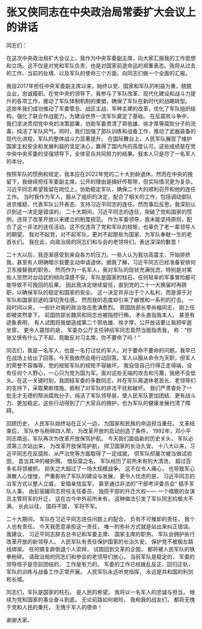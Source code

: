 # 张又侠同志在中央政治局常委扩大会议上的讲话
同志们：

在这次中央政治局扩大会议上，我作为中央军委副主席，向大家汇报我的工作思想和立场。这不仅是对党和军队负责，也是对国家前途命运的郑重表态。我将从过去的工作、当前的处境、以及军队的使命三个方面，向同志们做一个全面的汇报。

我自2017年担任中央军委副主席以来，始终以党、国家和军队的利益为重，兢兢业业，忠诚履职。在党中央的领导下，我参与了军队改革、现代化建设和战斗力提升的各项工作，推动了军队体制机制的重塑，确保了军队在新时代的战略转型。
这些年我们成功推动了军委管总、战区主战、军种主建的改革，优化了军队组织结构，强化了联合作战能力，为建设世界一流军队奠定了基础。
在反腐败斗争中，我们坚决贯彻党中央的决策部署，协助军委肃清了郭伯雄、徐才厚等腐败分子的流毒，纯洁了军队风气。同时，我们加强了部队训练和战备工作，推动了武器装备的现代化进程，军队的整体战斗力显著提升。
在国际舞台上，人民军队展现了维护国家主权安全和发展利益的坚定决心，赢得了国内外的高度认可。这些成绩是在党中央中央军委的坚强领导下，全体官兵共同努力的结果。我本人只是尽了一名军人的本分。


按照军队的惯例和规定，我本应在2022年党的二十大到龄退休。然而在中央的挽留下，我继续担任军委副主席。公开的理由是搞好传帮带，但实际情况更为复杂。
习近平同志希望我留在岗位上，协助稳定军队，确保二十大的顺利召开和他的连任工作。
当时我作为军人，服从了组织的决定，配合了相关的工作，包括调动部队进京维稳、代表军队公开表态、支持习近平同志的连任。然而事后反思，我深刻认识到这一决定是错误的。
二十大期间，习近平同志的连任，突破了党和国家的惯例，违背了改革开放以来建立的制度规范。
作为军委领导，我未能坚持原则，配合了这一非法的连任活动。这不仅违背了党和军队的规矩，也辜负了老一辈领导人的期望。
我对不起党，对不起军队，更对不起那些为国家、为军队奉献一生的老首长们。
我在此，向政治局的同志们和与会的老领导们，表达深深的歉意！

二十大以后，我逐渐感受到来自各方的压力。一些人认为我功高震主，开始排挤我，甚至有人明确暗示我要主动申请退休。据我了解，习近平同志已经准备安排何卫东接替我的职务。
然而作为一名军人，我对军队的现状充满忧虑，特别是对某些人贸然对台动武的倾向深感不安。军队是国家的柱石，任何轻率的军事冒险都可能导致不可挽回的后果。
因此我决定继续留任，直到党的二十一大换届时再辞职，以确保军队的稳定和国家的安全。
这一决定并非出于个人私利，而是源于对军队和国家前途的深切责任感。
然而我的态度却引来了嫉恨和一系列的打击。
一段时间以来，
一些针对我的政治攻击愈演愈烈。
原国防部长李尚福同志，
刚上任即被突然拿下。
前国防部长魏凤和同志也被指控行贿，
矛头直指我本人。
甚至有迹象表明，
有人试图将我塑造成第二个郭伯雄、徐才厚，公开放话要让我把牢底坐穿。
更令人震惊的是，
军委办公厅主任钟绍军同志竟然当面指责我，
称：“你张又侠有什么了不起，竟敢反对习主席，你不要命了吗！”

同志们，我是一名军人，也是一名打过仗的军人。对于要命不要命的问题，我早已在战场上给出了回答。今天我依然会用行动回答。军人以服从命令为天职，但军人的荣誉不容侮辱，党的规矩军队的规矩不容破坏。
我自信自己行得正走得端，没有任何个人野心，一心只为党为国为军。面对这些无端的攻击和污蔑，我绝不会低头。在这一关键时刻，我团结军委的多数同志，并在军队离退休老首长、老领导们的支持下，采取果断措施，抵制了对军队的非法干扰和破坏。
我们严肃查处了一批无才无德的帮派腐败分子，纯洁了军队领导层，使人民军队更加团结、更有战斗力、更加稳定。这些行动得到了广大官兵的拥护，也为军队的健康发展扫清了障碍。

回顾历史，
人民军队始终站在正义一边，
为国家和民族的命运担当重任。
文革结束后，
军队参与粉碎四人帮，
为改革开放的启动创造了条件。
1992年，邓小平同志南巡，军队再次为改革开放保驾护航。
今天我们面临新的历史关头，
军队必须第三次站出来，
为改革开放保驾护航，
捍卫国家的长治久安。
十八大以来，习近平同志在反腐败、从严治党等方面取得了一定成就，
但军队却屡次被当做试验田，
首当其冲的被折腾。
借反腐之名，
军队经历了前所未有的大清洗，
超过百多名将领被抓，
损失之大超过了一场大规模战争。
这不仅令人痛心，
也导致军心涣散人心惶惶，
严重影响了军队的建设与发展。
更令人忧虑的是，
习近平同志的治军方式以整人立威，
安插亲信监军，
甚至通过非法的“干部考评委员会”
插手军队人事，
由彭丽媛同志担任主任委员，
独揽干部的升迁大权——
一个唱歌的女演员主管将军的升迁，
这在古今中外前所未有。
这种做法引发了军队同志的极大不满，
长此以往，
国将不国，
军将不军。

二十大期间，
军队在习近平同志连任问题上的配合，
负有不可推卸的责任，
我个人也有责任。
今天我愿意承担这一责任，
唯一的弥补方式就是站出来纠正错误。
我建议，
习近平同志辞去总书记和军委主席、
国家主席的职务。
军队会拥护执行改革开放的新领导人。
人民军队有责任保护国家的长治久安，
保护党不被极左路线绑架。
任何搞复辟倒退个人崇拜，
试图回到文革的企图，
都将被人民军队的铁拳粉碎。
请政治局的同志们和参会的老领导们放心，
当前军队是稳定的，
军委的领导班子是空前团结的，
工作是有力的。
军委的工作已经拨乱反正、回归正轨，
军队的训练与战备工作正常开展。
人民军队永远听党指挥，
永远是共和国的利剑和长城。

同志们，军队是国家的柱石，
是人民的希望。
我将以一名军人的忠诚与担当，
继续为党和国家的事业奋斗到底。
无论前路如何艰险，
我和我的战友们，
都将无愧于党和人民的重托，
无愧于军人的使命！

谢谢大家。

